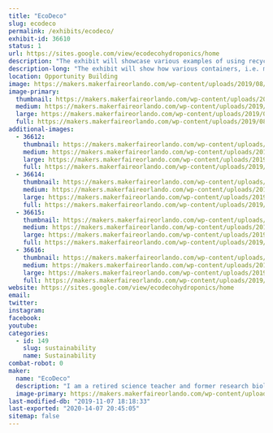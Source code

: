 ```yaml
---
title: "EcoDeco"
slug: ecodeco
permalink: /exhibits/ecodeco/
exhibit-id: 36610
status: 1
url: https://sites.google.com/view/ecodecohydroponics/home
description: "The exhibit will showcase various examples of using recycled containers for set and forget hydroponics."
description-long: "The exhibit will show how various containers, i.e. milk jugs, food delivery trays, storage boxes, can be used as growth containers for set and forget hydroponics. Additionally some containers are decoupaged with recycled materials as a means to add an artistic touch to a patio setting. The intent is to show how anyone, regardless of whether one lives in a house or an apartment, can grow their own food."
location: Opportunity Building
image: https://makers.makerfaireorlando.com/wp-content/uploads/2019/08/IMG_2835-2-854x1024.jpg
image-primary:
  thumbnail: https://makers.makerfaireorlando.com/wp-content/uploads/2019/08/IMG_2835-2-150x150.jpg
  medium: https://makers.makerfaireorlando.com/wp-content/uploads/2019/08/IMG_2835-2-250x300.jpg
  large: https://makers.makerfaireorlando.com/wp-content/uploads/2019/08/IMG_2835-2-854x1024.jpg
  full: https://makers.makerfaireorlando.com/wp-content/uploads/2019/08/IMG_2835-2.jpg
additional-images:
  - 36612:
    thumbnail: https://makers.makerfaireorlando.com/wp-content/uploads/2019/08/IMG_2789-150x150.jpg
    medium: https://makers.makerfaireorlando.com/wp-content/uploads/2019/08/IMG_2789-300x225.jpg
    large: https://makers.makerfaireorlando.com/wp-content/uploads/2019/08/IMG_2789-1024x768.jpg
    full: https://makers.makerfaireorlando.com/wp-content/uploads/2019/08/IMG_2789.jpg
  - 36614:
    thumbnail: https://makers.makerfaireorlando.com/wp-content/uploads/2019/08/IMG_2772-150x150.jpg
    medium: https://makers.makerfaireorlando.com/wp-content/uploads/2019/08/IMG_2772-300x225.jpg
    large: https://makers.makerfaireorlando.com/wp-content/uploads/2019/08/IMG_2772-1024x768.jpg
    full: https://makers.makerfaireorlando.com/wp-content/uploads/2019/08/IMG_2772.jpg
  - 36615:
    thumbnail: https://makers.makerfaireorlando.com/wp-content/uploads/2019/08/IMG_2641-150x150.jpg
    medium: https://makers.makerfaireorlando.com/wp-content/uploads/2019/08/IMG_2641-300x225.jpg
    large: https://makers.makerfaireorlando.com/wp-content/uploads/2019/08/IMG_2641-1024x768.jpg
    full: https://makers.makerfaireorlando.com/wp-content/uploads/2019/08/IMG_2641.jpg
  - 36616:
    thumbnail: https://makers.makerfaireorlando.com/wp-content/uploads/2019/08/IMG_2642-150x150.jpg
    medium: https://makers.makerfaireorlando.com/wp-content/uploads/2019/08/IMG_2642-225x300.jpg
    large: https://makers.makerfaireorlando.com/wp-content/uploads/2019/08/IMG_2642-768x1024.jpg
    full: https://makers.makerfaireorlando.com/wp-content/uploads/2019/08/IMG_2642.jpg
website: https://sites.google.com/view/ecodecohydroponics/home
email: 
twitter: 
instagram: 
facebook: 
youtube: 
categories:
  - id: 149
    slug: sustainability
    name: Sustainability
combat-robot: 0
maker:
  name: "EcoDeco"
  description: "I am a retired science teacher and former research biologist. In my retirement, I have explored a number of interests, gardening being one of them. In 2013, I became a master gardener for Seminole county. I have been involved in a variety of projects and one of my favorites is \"set and forget\" hydroponics. With this interest and my passion for promoting recycling, I have put a different spin on the method in an attempt to make it visually appealing and practical for anyone to grow their own food. "
  image-primary: https://makers.makerfaireorlando.com/wp-content/uploads/2019/08/DSC_1348-683x1024.jpg
last-modified-db: "2019-11-07 18:18:33"
last-exported: "2020-14-07 20:45:05"
sitemap: false
---
```

